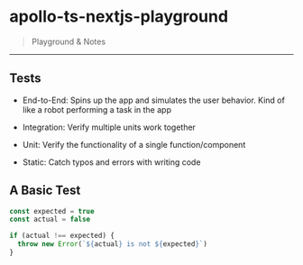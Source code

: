# apollo-ts-nextjs-playground

> Playground & Notes

---

## Tests

- End-to-End: Spins up the app and simulates the user behavior. Kind of like a robot performing a task in the app

- Integration: Verify multiple units work together

- Unit: Verify the functionality of a single function/component

- Static: Catch typos and errors with writing code

## A Basic Test

```ts
const expected = true
const actual = false

if (actual !== expected) {
  throw new Error(`${actual} is not ${expected}`)
}
```
